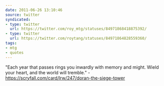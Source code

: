 ```yaml
---
date: 2011-06-26 13:10:46
source: twitter
syndicated:
- type: twitter
  url: https://twitter.com/roy_mtg/statuses/84971868418875392/
- type: twitter
  url: https://twitter.com/roytang/statuses/84971864828559360/
tags:
- mtg
- quotes
---
```


"Each year that passes rings you inwardly with memory and might. Wield your heart, and the world will tremble." - https://scryfall.com/card/lrw/247/doran-the-siege-tower